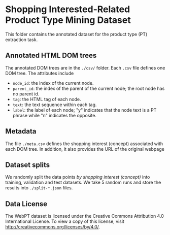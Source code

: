 # Shopping Interested-Related Product Type Mining Dataset

This folder contains the annotated dataset for the product type (PT) extraction task.

## Annotated HTML DOM trees

The annotated DOM trees are in the `./csv/` folder.
Each `.csv` file defines one DOM tree.
The attributes include
- `node_id`: the index of the current node.
- `parent_id`: the index of the parent of the current node; the root node has no parent id.
- `tag`: the HTML tag of each node.
- `text`: the text sequence within each tag.
- `label`: the label of each node; "y" indicates that the node text is a PT phrase while "n" indicates the opposite.

## Metadata

The file `./meta.csv` defines the shopping interest (concept) associated with each DOM tree.
In addition, it also provides the URL of the original webpage

## Dataset splits

We randomly split the data points *by shopping interest (concept)* into training, validation and test datasets.
We take 5 random runs and store the results into `./split-*.json` files.

## Data License

The WebPT dataset is licensed under the Creative Commons Attribution 4.0 International License.
To view a copy of this license, visit http://creativecommons.org/licenses/by/4.0/.
